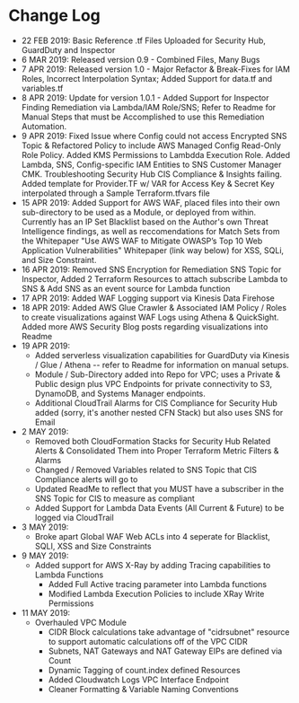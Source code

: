 # Change Log
- 22 FEB 2019: Basic Reference .tf Files Uploaded for Security Hub, GuardDuty and Inspector
- 6 MAR 2019: Released version 0.9 - Combined Files, Many Bugs
- 7 APR 2019: Released version 1.0 - Major Refactor & Break-Fixes for IAM Roles, Incorrect Interpolation Syntax; Added Support for data.tf and variables.tf
- 8 APR 2019: Update for version 1.0.1 - Added Support for Inspector Finding Remediation via Lambda/IAM Role/SNS; Refer to Readme for Manual Steps that must be Accomplished to use this Remediation Automation. 
- 9 APR 2019: Fixed Issue where Config could not access Encrypted SNS Topic & Refactored Policy to include AWS Managed Config Read-Only Role Policy. Added KMS Permissions to Lambdda Execution Role. Added Lambda, SNS, Config-specific IAM Entities to SNS Customer Manager CMK. Troubleshooting Security Hub CIS Compliance & Insights failing. Added template for Provider.TF w/ VAR for Access Key & Secret Key interpolated through a Sample Terraform.tfvars file
- 15 APR 2019: Added Support for AWS WAF, placed files into their own sub-directory to be used as a Module, or deployed from within. Currently has an IP Set Blacklist based on the Author's own Threat Intelligence findings, as well as reccomendations for Match Sets from the Whitepaper "Use AWS WAF to Mitigate OWASP’s Top 10 Web Application Vulnerabilities" Whitepaper (link way below) for XSS, SQLi, and Size Constraint.
- 16 APR 2019: Removed SNS Encryption for Remediation SNS Topic for Inspector, Added 2 Terraform Resources to attach subscribe Lambda to SNS & Add SNS as an event source for Lambda function
- 17 APR 2019: Added WAF Logging support via Kinesis Data Firehose
- 18 APR 2019: Added AWS Glue Crawler & Associated IAM Policy / Roles to create visualizations against WAF Logs using Athena & QuickSight. Added more AWS Security Blog posts regarding visualizations into Readme
- 19 APR 2019: 
    - Added serverless visualization capabilities for GuardDuty via Kinesis / Glue / Athena -- refer to Readme for information on manual setups. 
    - Module / Sub-Directory added into Repo for VPC; uses a Private & Public design plus VPC Endpoints for private connectivity to S3, DynamoDB, and Systems Manager endpoints.
    - Additional CloudTrail Alarms for CIS Compliance for Security Hub added (sorry, it's another nested CFN Stack) but also uses SNS for Email
- 2 MAY 2019:
    - Removed both CloudFormation Stacks for Security Hub Related Alerts & Consolidated Them into Proper Terraform Metric Filters & Alarms
    - Changed / Removed Variables related to SNS Topic that CIS Compliance alerts will go to
    - Updated ReadMe to reflect that you MUST have a subscriber in the SNS Topic for CIS to measure as compliant
    - Added Support for Lambda Data Events (All Current & Future) to be logged via CloudTrail
- 3 MAY 2019:
    - Broke apart Global WAF Web ACLs into 4 seperate for Blacklist, SQLI, XSS and Size Constraints
- 9 MAY 2019:
    - Added support for AWS X-Ray by adding Tracing capabilities to Lambda Functions
        - Added Full Active tracing parameter into Lambda functions
        - Modified Lambda Execution Policies to include XRay Write Permissions
- 11 MAY 2019:
    - Overhauled VPC Module
        - CIDR Block calculations take advantage of "cidrsubnet" resource to support automatic calculations off of the VPC CIDR
        - Subnets, NAT Gateways and NAT Gateway EIPs are defined via Count
        - Dynamic Tagging of count.index defined Resources
        - Added Cloudwatch Logs VPC Interface Endpoint
        - Cleaner Formatting & Variable Naming Conventions